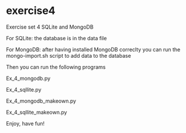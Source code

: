 # exercise4
Exercise set 4 SQLite and MongoDB

For SQLite: the database is in the data file 

For MongoDB: after having installed MongoDB correclty you can run the mongo-import.sh script to add data to the database

Then you can run the following programs

Ex_4_mongodb.py 

Ex_4_sqllite.py 

Ex_4_mongodb_makeown.py

Ex_4_sqllite_makeown.py

Enjoy, have fun!
